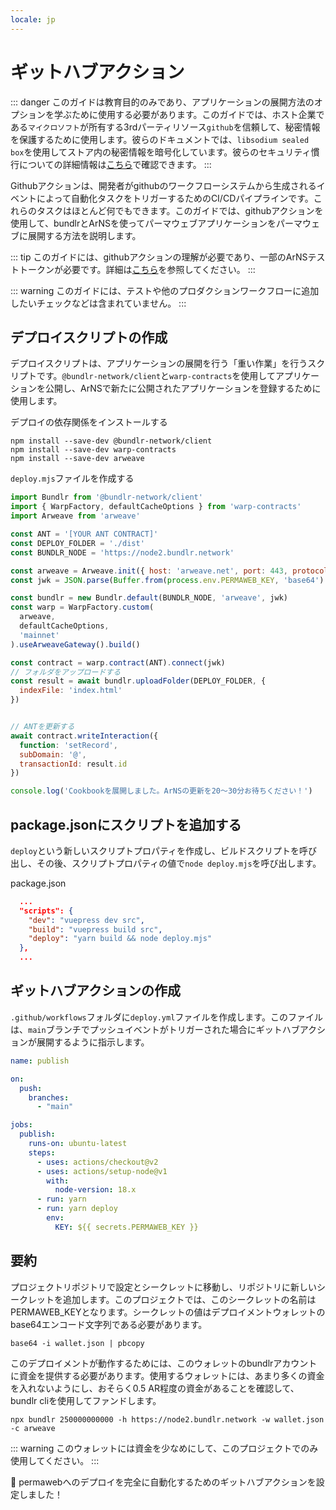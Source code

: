 ```yaml
---
locale: jp
---
```

# ギットハブアクション

::: danger
このガイドは教育目的のみであり、アプリケーションの展開方法のオプションを学ぶために使用する必要があります。このガイドでは、ホスト企業である`マイクロソフト`が所有する3rdパーティリソース`github`を信頼して、秘密情報を保護するために使用します。彼らのドキュメントでは、`libsodium sealed box`を使用してストア内の秘密情報を暗号化しています。彼らのセキュリティ慣行についての詳細情報は[こちら](https://docs.github.com/en/actions/security-guides/encrypted-secrets)で確認できます。
:::

Githubアクションは、開発者がgithubのワークフローシステムから生成されるイベントによって自動化タスクをトリガーするためのCI/CDパイプラインです。これらのタスクはほとんど何でもできます。このガイドでは、githubアクションを使用して、bundlrとArNSを使ってパーマウェブアプリケーションをパーマウェブに展開する方法を説明します。

::: tip
このガイドには、githubアクションの理解が必要であり、一部のArNSテストトークンが必要です。詳細は[こちら](https://ar.io/arns/)を参照してください。
:::

::: warning
このガイドには、テストや他のプロダクションワークフローに追加したいチェックなどは含まれていません。
:::

## デプロイスクリプトの作成

デプロイスクリプトは、アプリケーションの展開を行う「重い作業」を行うスクリプトです。`@bundlr-network/client`と`warp-contracts`を使用してアプリケーションを公開し、ArNSで新たに公開されたアプリケーションを登録するために使用します。

デプロイの依存関係をインストールする

```console
npm install --save-dev @bundlr-network/client
npm install --save-dev warp-contracts
npm install --save-dev arweave
```

`deploy.mjs`ファイルを作成する

```js
import Bundlr from '@bundlr-network/client'
import { WarpFactory, defaultCacheOptions } from 'warp-contracts'
import Arweave from 'arweave'

const ANT = '[YOUR ANT CONTRACT]'
const DEPLOY_FOLDER = './dist'
const BUNDLR_NODE = 'https://node2.bundlr.network'

const arweave = Arweave.init({ host: 'arweave.net', port: 443, protocol: 'https' })
const jwk = JSON.parse(Buffer.from(process.env.PERMAWEB_KEY, 'base64').toString('utf-8'))

const bundlr = new Bundlr.default(BUNDLR_NODE, 'arweave', jwk)
const warp = WarpFactory.custom(
  arweave,
  defaultCacheOptions,
  'mainnet'
).useArweaveGateway().build()

const contract = warp.contract(ANT).connect(jwk)
// フォルダをアップロードする
const result = await bundlr.uploadFolder(DEPLOY_FOLDER, {
  indexFile: 'index.html'
})


// ANTを更新する
await contract.writeInteraction({
  function: 'setRecord',
  subDomain: '@',
  transactionId: result.id
})

console.log('Cookbookを展開しました。ArNSの更新を20〜30分お待ちください！')
```

## package.jsonにスクリプトを追加する

`deploy`という新しいスクリプトプロパティを作成し、ビルドスクリプトを呼び出し、その後、スクリプトプロパティの値で`node deploy.mjs`を呼び出します。

package.json

```json
  ...
  "scripts": {
    "dev": "vuepress dev src",
    "build": "vuepress build src",
    "deploy": "yarn build && node deploy.mjs"
  },
  ...
```


## ギットハブアクションの作成

`.github/workflows`フォルダに`deploy.yml`ファイルを作成します。このファイルは、`main`ブランチでプッシュイベントがトリガーされた場合にギットハブアクションが展開するように指示します。

```yml
name: publish 

on:
  push:
    branches:
      - "main"

jobs:
  publish:
    runs-on: ubuntu-latest
    steps:
      - uses: actions/checkout@v2
      - uses: actions/setup-node@v1
        with:
          node-version: 18.x
      - run: yarn
      - run: yarn deploy
        env:
          KEY: ${{ secrets.PERMAWEB_KEY }}
```

## 要約

プロジェクトリポジトリで設定とシークレットに移動し、リポジトリに新しいシークレットを追加します。このプロジェクトでは、このシークレットの名前はPERMAWEB_KEYとなります。シークレットの値はデプロイメントウォレットのbase64エンコード文字列である必要があります。

```console
base64 -i wallet.json | pbcopy
```

このデプロイメントが動作するためには、このウォレットのbundlrアカウントに資金を提供する必要があります。使用するウォレットには、あまり多くの資金を入れないようにし、おそらく0.5 AR程度の資金があることを確認して、bundlr cliを使用してファンドします。

```console
npx bundlr 250000000000 -h https://node2.bundlr.network -w wallet.json -c arweave
```

::: warning
このウォレットには資金を少なめにして、このプロジェクトでのみ使用してください。
:::

:tada: permawebへのデプロイを完全に自動化するためのギットハブアクションを設定しました！